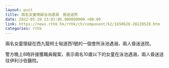 ```yaml
---
layout: post
title: 兩名女童懷疑泳池遇溺　昏迷送院
date: 2022-05-28 23:01:06.000000000 +08:00
link: https://news.rthk.hk/rthk/ch/component/k2/1650628-20220528.htm
categories: rthk
---
```


兩名女童懷疑在西九龍柯士甸道西1號的一個會所泳池遇溺，兩人昏迷送院。

警方晚上8時許接獲職員報案，表示兩名10歲以下的女童在泳池遇溺，兩人昏迷送往伊利沙伯醫院。
